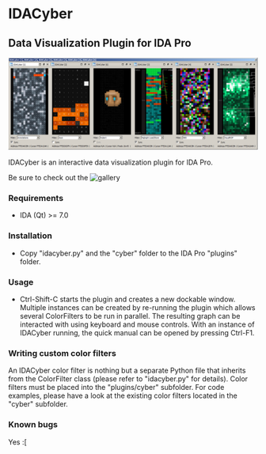 # IDACyber
## Data Visualization Plugin for IDA Pro

![IDACyber IDA Pro plugin](/screenshots/idacyber.png?raw=true "IDACyber")

IDACyber is an interactive data visualization plugin for IDA Pro.

Be sure to check out the ![gallery](/gallery/ "gallery")

### Requirements

* IDA (Qt) >= 7.0

### Installation

* Copy "idacyber.py" and the "cyber" folder to the IDA Pro "plugins" folder.

### Usage

* Ctrl-Shift-C starts the plugin and creates a new dockable window. Multiple instances can be created by re-running the plugin which allows several ColorFilters to be run in parallel. The resulting graph can be interacted with using keyboard and mouse controls. With an instance of IDACyber running, the quick manual can be opened by pressing Ctrl-F1.

### Writing custom color filters

An IDACyber color filter is nothing but a separate Python file that inherits from the ColorFilter class (please refer to "idacyber.py" for details). Color filters must be placed into the "plugins/cyber" subfolder. For code examples, please have a look at the existing color filters located in the "cyber" subfolder.

### Known bugs

Yes :[